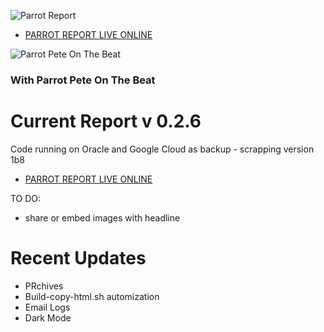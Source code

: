 ![Parrot Report](https://c1t1zen.com/PR/PARROT_REPORT2_D.png)

* [PARROT REPORT LIVE ONLINE](https://c1t1zen.com/PR/)

![Parrot Pete On The Beat](https://c1t1zen.com/PR/PARROT_NEWS.jpg)

### With Parrot Pete On The Beat

# **Current Report v 0.2.6**

Code running on Oracle and Google Cloud as backup - scrapping version 1b8

* [PARROT REPORT LIVE ONLINE](https://c1t1zen.com/PR/)

TO DO:

* share or embed images with headline

# Recent Updates

* PRchives
* Build-copy-html.sh automization
* Email Logs
* Dark Mode